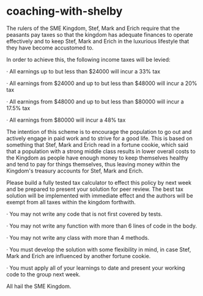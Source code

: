 # coaching-with-shelby

The rulers of the SME Kingdom, Stef, Mark and Erich require that the peasants pay taxes so that the kingdom has adequate finances to operate effectively and to keep Stef, Mark and Erich in the luxurious lifestyle that they have become accustomed to.

In order to achieve this, the following income taxes will be levied:

·       All earnings up to but less than $24000 will incur a 33% tax

·       All earnings from $24000 and up to but less than $48000 will incur a 20% tax

·       All earnings from $48000 and up to but less than $80000 will incur a 17.5% tax

·       All earnings from $80000 will incur a 48% tax

The intention of this scheme is to encourage the population to go out and actively engage in paid work and to strive for a good life. This is based on something that Stef, Mark and Erich read in a fortune cookie, which said that a population with a strong middle class results in lower overall costs to the Kingdom as people have enough money to keep themselves healthy and tend to pay for things themselves, thus leaving money within the Kingdom's treasury accounts for Stef, Mark and Erich.

Please build a fully tested tax calculator to effect this policy by next week and be prepared to present your solution for peer review. The best tax solution will be implemented with immediate effect and the authors will be exempt from all taxes within the kingdom forthwith.

·       You may not write any code that is not first covered by tests.

·       You may not write any function with more than 6 lines of code in the body.

·       You may not write any class with more than 4 methods.

·       You must develop the solution with some flexibility in mind, in case Stef, Mark and Erich are influenced by another fortune cookie.

·       You must apply all of your learnings to date and present your working code to the group next week.

All hail the SME Kingdom.
